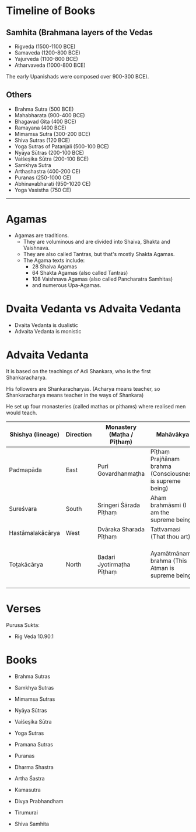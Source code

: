 # Timeline of Books
## Samhita (Brahmana layers of the Vedas

- Rigveda (1500-1100 BCE)
- Samaveda (1200-800 BCE)
- Yajurveda (1100-800 BCE)
- Atharvaveda (1000-800 BCE)

The early Upanishads were composed over 900-300 BCE).
## Others
- Brahma Sutra (500 BCE)
- Mahabharata (900-400 BCE)
- Bhagavad Gita (400 BCE)
- Ramayana (400 BCE)
- Mimamsa Sutra (300-200 BCE)
- Shiva Sutras (120 BCE)
- Yoga Sutras of Patanjali (500-100 BCE)
- Nyāya Sūtras (200-100 BCE)
- Vaiśeṣika Sūtra (200-100 BCE)
- Samkhya Sutra
- Arthashastra (400-200 CE)
- Puranas (250-1000 CE)
- Abhinavabharati (950-1020 CE)
- Yoga Vasistha (750 CE)
---
# Agamas

- Agamas are traditions.
	- They are voluminous and are divided into Shaiva, Shakta and Vaishnava.
	- They are also called Tantras, but that's mostly Shakta Agamas.
	- The Agama texts include:
		- 28 Shaiva Agamas
		- 64 Shakta Agamas (also called Tantras)
		- 108 Vaishnava Agamas (also called Pancharatra Samhitas)
		- and numerous Upa-Agamas.

# Dvaita Vedanta vs Advaita Vedanta
- Dvaita Vedanta is dualistic
- Advaita Vedanta is monistic


# Advaita Vedanta

It is based on the teachings of Adi Shankara, who is the first Shankaracharya.

His followers are Shankaracharyas. (Acharya means teacher, so Shankaracharya means teacher in the ways of Shankara)

He set up four monasteries (called mathas or pithams) where realised men would teach.

| Shishya (lineage) | Direction | Monastery (Maṭha / Pīṭhaṃ) | Mahāvākya                                                 | Veda         | Sampradaya | Present Shankaracharya                                                                   |
| ----------------- | --------- | -------------------------- | --------------------------------------------------------- | ------------ | ---------- | ---------------------------------------------------------------------------------------- |
| Padmapāda         | East      | Puri Govardhanmaṭha        | Pīṭhaṃ 	Prajñānam brahma (Consciousness is supreme being) | Rig Veda     | Bhogavala  | Swami Nischalananda Saraswati                                                            |
| Sureśvara         | South     | Sringeri Śārada Pīṭhaṃ     | Aham brahmāsmi (I am the supreme being)                   | Yajur Veda   | Bhurivala  | Sri Bharati Tirtha                                                                       |
| Hastāmalakācārya  | West      | Dvāraka Sharada Pīṭhaṃ     | Tattvamasi (That thou art)                                | Sama Veda    | Kitavala   | Swami Sadanand Saraswati                                                                 |
| Toṭakācārya       | North     | Badari Jyotirmaṭha Pīṭhaṃ  | Ayamātmānam brahma (This Atman is supreme being)          | Atharva Veda | Nandavala  | Swami Avimukteshwaranand Saraswati (contested) / Swami Vasudevanand Saraswati (disputed) |

# Verses

Purusa Sukta:
- Rig Veda 10.90.1


# Books

- Brahma Sutras
- Samkhya Sutras
- Mimamsa Sutras
- Nyāya Sūtras 
- Vaiśeṣika Sūtra
- Yoga Sutras
- Pramana Sutras

- Puranas
- Dharma Shastra
- Artha Śastra
- Kamasutra
- Divya Prabhandham
- Tirumurai
- Shiva Samhita